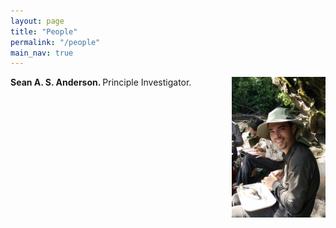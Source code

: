 ```yaml
---
layout: page
title: "People"
permalink: "/people"
main_nav: true
---
```


<style>
img {
	float:right;
}
</style>

<p><b>Sean A. S. Anderson. </b> Principle Investigator. <img src="/assets/sean_suriname_riverside2.jpg" alt="Sean riverside" style="width:150px;height:225px;margin-left:15px;">

